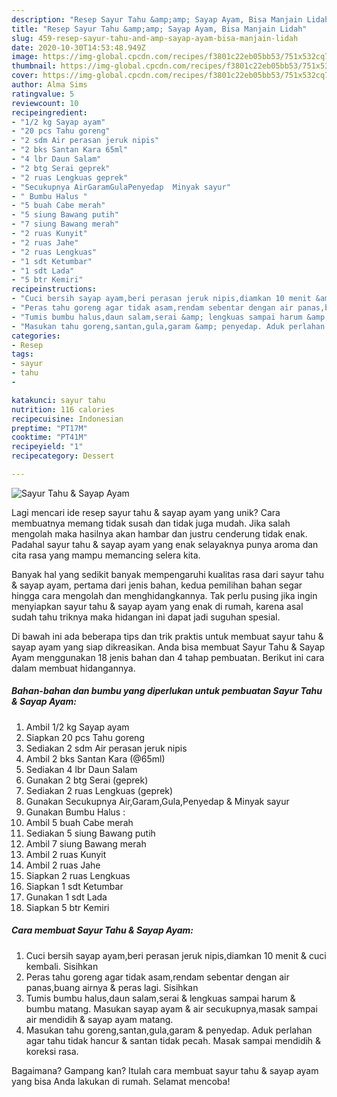 ```yaml
---
description: "Resep Sayur Tahu &amp;amp; Sayap Ayam, Bisa Manjain Lidah"
title: "Resep Sayur Tahu &amp;amp; Sayap Ayam, Bisa Manjain Lidah"
slug: 459-resep-sayur-tahu-and-amp-sayap-ayam-bisa-manjain-lidah
date: 2020-10-30T14:53:48.949Z
image: https://img-global.cpcdn.com/recipes/f3801c22eb05bb53/751x532cq70/sayur-tahu-sayap-ayam-foto-resep-utama.jpg
thumbnail: https://img-global.cpcdn.com/recipes/f3801c22eb05bb53/751x532cq70/sayur-tahu-sayap-ayam-foto-resep-utama.jpg
cover: https://img-global.cpcdn.com/recipes/f3801c22eb05bb53/751x532cq70/sayur-tahu-sayap-ayam-foto-resep-utama.jpg
author: Alma Sims
ratingvalue: 5
reviewcount: 10
recipeingredient:
- "1/2 kg Sayap ayam"
- "20 pcs Tahu goreng"
- "2 sdm Air perasan jeruk nipis"
- "2 bks Santan Kara 65ml"
- "4 lbr Daun Salam"
- "2 btg Serai geprek"
- "2 ruas Lengkuas geprek"
- "Secukupnya AirGaramGulaPenyedap  Minyak sayur"
- " Bumbu Halus "
- "5 buah Cabe merah"
- "5 siung Bawang putih"
- "7 siung Bawang merah"
- "2 ruas Kunyit"
- "2 ruas Jahe"
- "2 ruas Lengkuas"
- "1 sdt Ketumbar"
- "1 sdt Lada"
- "5 btr Kemiri"
recipeinstructions:
- "Cuci bersih sayap ayam,beri perasan jeruk nipis,diamkan 10 menit &amp; cuci kembali. Sisihkan"
- "Peras tahu goreng agar tidak asam,rendam sebentar dengan air panas,buang airnya &amp; peras lagi. Sisihkan"
- "Tumis bumbu halus,daun salam,serai &amp; lengkuas sampai harum &amp; bumbu matang. Masukan sayap ayam &amp; air secukupnya,masak sampai air mendidih &amp; sayap ayam matang."
- "Masukan tahu goreng,santan,gula,garam &amp; penyedap. Aduk perlahan agar tahu tidak hancur &amp; santan tidak pecah. Masak sampai mendidih &amp; koreksi rasa."
categories:
- Resep
tags:
- sayur
- tahu
- 

katakunci: sayur tahu  
nutrition: 116 calories
recipecuisine: Indonesian
preptime: "PT17M"
cooktime: "PT41M"
recipeyield: "1"
recipecategory: Dessert

---
```



![Sayur Tahu &amp; Sayap Ayam](https://img-global.cpcdn.com/recipes/f3801c22eb05bb53/751x532cq70/sayur-tahu-sayap-ayam-foto-resep-utama.jpg)

Lagi mencari ide resep sayur tahu &amp; sayap ayam yang unik? Cara membuatnya memang tidak susah dan tidak juga mudah. Jika salah mengolah maka hasilnya akan hambar dan justru cenderung tidak enak. Padahal sayur tahu &amp; sayap ayam yang enak selayaknya punya aroma dan cita rasa yang mampu memancing selera kita.



Banyak hal yang sedikit banyak mempengaruhi kualitas rasa dari sayur tahu &amp; sayap ayam, pertama dari jenis bahan, kedua pemilihan bahan segar hingga cara mengolah dan menghidangkannya. Tak perlu pusing jika ingin menyiapkan sayur tahu &amp; sayap ayam yang enak di rumah, karena asal sudah tahu triknya maka hidangan ini dapat jadi suguhan spesial.


Di bawah ini ada beberapa tips dan trik praktis untuk membuat sayur tahu &amp; sayap ayam yang siap dikreasikan. Anda bisa membuat Sayur Tahu &amp; Sayap Ayam menggunakan 18 jenis bahan dan 4 tahap pembuatan. Berikut ini cara dalam membuat hidangannya.

<!--inarticleads1-->

##### Bahan-bahan dan bumbu yang diperlukan untuk pembuatan Sayur Tahu &amp; Sayap Ayam:

1. Ambil 1/2 kg Sayap ayam
1. Siapkan 20 pcs Tahu goreng
1. Sediakan 2 sdm Air perasan jeruk nipis
1. Ambil 2 bks Santan Kara (@65ml)
1. Sediakan 4 lbr Daun Salam
1. Gunakan 2 btg Serai (geprek)
1. Sediakan 2 ruas Lengkuas (geprek)
1. Gunakan Secukupnya Air,Garam,Gula,Penyedap &amp; Minyak sayur
1. Gunakan  Bumbu Halus :
1. Ambil 5 buah Cabe merah
1. Sediakan 5 siung Bawang putih
1. Ambil 7 siung Bawang merah
1. Ambil 2 ruas Kunyit
1. Ambil 2 ruas Jahe
1. Siapkan 2 ruas Lengkuas
1. Siapkan 1 sdt Ketumbar
1. Gunakan 1 sdt Lada
1. Siapkan 5 btr Kemiri




<!--inarticleads2-->

##### Cara membuat Sayur Tahu &amp; Sayap Ayam:

1. Cuci bersih sayap ayam,beri perasan jeruk nipis,diamkan 10 menit &amp; cuci kembali. Sisihkan
1. Peras tahu goreng agar tidak asam,rendam sebentar dengan air panas,buang airnya &amp; peras lagi. Sisihkan
1. Tumis bumbu halus,daun salam,serai &amp; lengkuas sampai harum &amp; bumbu matang. Masukan sayap ayam &amp; air secukupnya,masak sampai air mendidih &amp; sayap ayam matang.
1. Masukan tahu goreng,santan,gula,garam &amp; penyedap. Aduk perlahan agar tahu tidak hancur &amp; santan tidak pecah. Masak sampai mendidih &amp; koreksi rasa.




Bagaimana? Gampang kan? Itulah cara membuat sayur tahu &amp; sayap ayam yang bisa Anda lakukan di rumah. Selamat mencoba!

